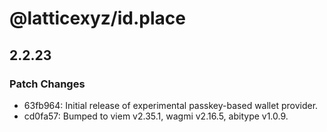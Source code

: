 # @latticexyz/id.place

## 2.2.23

### Patch Changes

- 63fb964: Initial release of experimental passkey-based wallet provider.
- cd0fa57: Bumped to viem v2.35.1, wagmi v2.16.5, abitype v1.0.9.
